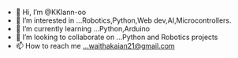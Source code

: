 - 👋 Hi, I’m @KKIann-oo
- 👀 I’m interested in ...Robotics,Python,Web dev,AI,Microcontrollers.
- 🌱 I’m currently learning ...Python,Arduino
- 💞️ I’m looking to collaborate on ...Python and Robotics projects
- 📫 How to reach me ...waithakaian21@gmail.com


